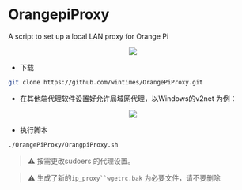 # OrangepiProxy
A script to set up a local LAN proxy for Orange Pi
<div align=center>
<img src="https://cdn.jsdelivr.net/gh/wintimes/PicGo_Repo_Mellow@main//20220520115819.png" />
</div> 

* 下载
```bash
git clone https://github.com/wintimes/OrangePiProxy.git
```
* 在其他端代理软件设置好允许局域网代理，以Windows的v2net 为例：
<div align=center>
<img src="https://cdn.jsdelivr.net/gh/wintimes/PicGo_Repo_Mellow@main//20220516080837.png" />
</div>


* 执行脚本
```bash
./OrangePiProxy/OrangpiProxy.sh
```


> :warning: 按需更改sudoers 的代理设置。

> :warning: 生成了新的`ip_proxy``wgetrc.bak` 为必要文件，请不要删除
